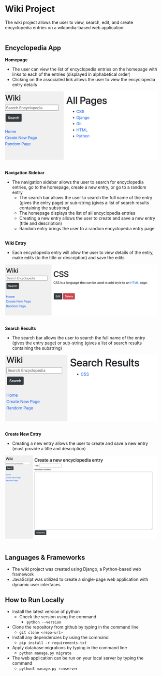 # Wiki Project
The wiki project allows the user to view, search, edit, and create encyclopedia entries on a wikipedia-based web application.
<br></br>


## Encyclopedia App

**Homepage**
- The user can view the list of encyclopedia entries on the homepage with links to each of the entries (displayed in alphabetical order)
- Clicking on the associated link allows the user to view the encyclopedia entry details
&nbsp;

![Homepage](/encyclopedia/static/encyclopedia/images/homepage.png?raw=true "Homepage")
<br></br>

**Navigation Sidebar**
- The navigation sidebar allows the user to search for encyclopedia entries, go to the homepage, create a new entry, or go to a random entry
    - The search bar allows the user to search the full name of the entry (gives the entry page) or sub-string (gives a list of search results containing the substring)
    - The homepage displays the list of all encyclopedia entries
    - Creating a new entry allows the user to create and save a new entry (title and description)
    - Random entry brings the user to a random encyclopedia entry page
<br></br>

**Wiki Entry**
- Each encyclopedia entry will allow the user to view details of the entry, make edits (to the title or description) and save the edits
&nbsp;

![Wiki Entry](/encyclopedia/static/encyclopedia/images/wiki_entry.png?raw=true "Wiki Entry")
<br></br>

**Search Results**
- The search bar allows the user to search the full name of the entry (gives the entry page) or sub-string (gives a list of search results containing the substring)
&nbsp;

![Search Results](/encyclopedia/static/encyclopedia/images/search_results.png?raw=true "Search Results")
<br></br>

**Create New Entry**
- Creating a new entry allows the user to create and save a new entry (must provide a title and description)
&nbsp;

![Create New Entry](/encyclopedia/static/encyclopedia/images/create_entry.png?raw=true "Create New Entry")
<br></br>

## Languages & Frameworks
- The wiki project was created using Django, a Python-based web framework
- JavaScript was utilized to create a single-page web application with dynamic user interfaces

## How to Run Locally
- Install the latest version of python
    - Check the version using the command
        - ```python --version```
- Clone the repository from github by typing in the command line
    - ```git clone <repo-url>```
- Install any dependencies by using the command
    - ```pip install -r requirements.txt```
- Apply database migrations by typing in the command line
    - ```python manage.py migrate```
- The web application can be run on your local server by typing the command
    - ```python3 manage.py runserver```
  

